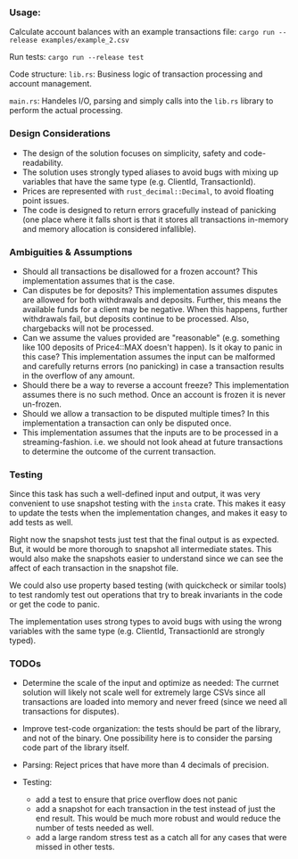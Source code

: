 ### Usage:
Calculate account balances with an example transactions file:
`cargo run --release examples/example_2.csv`

Run tests:
`cargo run --release test`

Code structure:
`lib.rs`: Business logic of transaction processing and account management.

`main.rs`: Handeles I/O, parsing and simply calls into the `lib.rs` library 
to perform the actual processing.

### Design Considerations

  - The design of the solution focuses on simplicity, safety and code-readability. 
  - The solution uses strongly typed aliases to avoid bugs with mixing up variables that have the same type (e.g. ClientId, TransactionId).
  - Prices are represented with `rust_decimal::Decimal`, to avoid floating point issues.
  - The code is designed to return errors gracefully instead of panicking
    (one place where it falls short is that it stores all transactions in-memory and 
    memory allocation is considered infallible).

### Ambiguities & Assumptions
 - Should all transactions be disallowed for a frozen account?
   This implementation assumes that is the case.
 - Can disputes be for deposits?
   This implementation assumes disputes are allowed for both withdrawals and deposits.
   Further, this means the available funds for a client may be negative.
   When this happens, further withdrawals fail, but deposits continue to be processed.
   Also, chargebacks will not be processed.
 - Can we assume the values provided are "reasonable" (e.g. something like 100
   deposits of Price4::MAX doesn't happen). Is it okay to panic in this case?
   This implementation assumes the input can be malformed and carefully returns errors
   (no panicking) in case a transaction results in the overflow of any amount.
 - Should there be a way to reverse a account freeze?
   This implementation assumes there is no such method. Once an account is frozen it is never un-frozen.
 - Should we allow a transaction to be disputed multiple times?
   In this implementation a transaction can only be disputed once.   
 - This implementation assumes that the inputs are to be processed in a streaming-fashion. 
   i.e. we should not look ahead at future transactions to determine the outcome of the current
   transaction.

### Testing

Since this task has such a well-defined input and output, it was very convenient
to use snapshot testing with the `insta` crate. This makes it easy to update the
tests when the implementation changes, and makes it easy to add tests as well.

Right now the snapshot tests just test that the final output is as expected.
But, it would be more thorough to snapshot all intermediate states. This would 
also make the snapshots easier to understand since we can see the affect of each
transaction in the snapshot file.

We could also use property based testing (with quickcheck or similar tools) to test randomly
test out operations that try to break invariants in the code or get the code to panic.

The implementation uses strong types to avoid bugs with using the wrong variables
with the same type (e.g. ClientId, TransactionId are strongly typed).

### TODOs

- Determine the scale of the input and optimize as needed:
The currnet solution will likely not scale well for extremely large CSVs since all  
transactions are loaded into memory and never freed (since we need all transactions 
for disputes).

- Improve test-code organization: the tests should be part of the library, and not
of the binary.
One possibility here is to consider the parsing code part of the library itself.

- Parsing: Reject prices that have more than 4 decimals of precision.

- Testing:
    - add a test to ensure that price overflow does not panic
    - add a snapshot for each transaction in the test instead
      of just the end result. This would be much more robust
      and would reduce the number of tests needed as well.
    - add a large random stress test as a catch all for any 
      cases that were missed in other tests.
